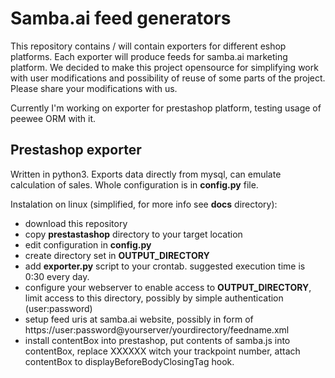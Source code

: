 Samba.ai feed generators
=======================

This repository contains / will contain exporters for different eshop platforms. Each exporter will produce feeds for samba.ai marketing platform. We decided to make this project opensource for simplifying work with user modifications and possibility of reuse of some parts of the project. Please share your modifications with us.

Currently I'm working on exporter for prestashop platform, testing usage of peewee ORM with it.

Prestashop exporter
-------------------

Written in python3. Exports data directly from mysql, can emulate calculation of sales. Whole configuration is in **config.py** file.

Instalation on linux (simplified, for more info see **docs** directory):
* download this repository
* copy **prestastashop** directory to your target location
* edit configuration in **config.py**
* create directory set in **OUTPUT\_DIRECTORY**
* add **exporter.py** script to your crontab. suggested execution time is 0:30 every day.
* configure your webserver to enable access to **OUTPUT\_DIRECTORY**, limit access to this directory, possibly by simple authentication (user:password)
* setup feed uris at samba.ai website, possibly in form of https://user:password@yourserver/yourdirectory/feedname.xml
* install contentBox into prestashop, put contents of samba.js into contentBox, replace XXXXXX witch your trackpoint number, attach contentBox to displayBeforeBodyClosingTag hook.


